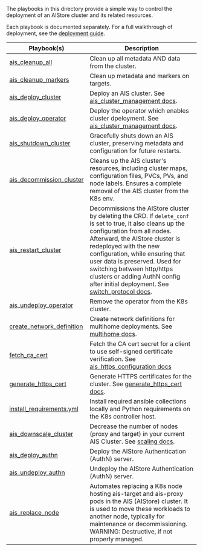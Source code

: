 The playbooks in this directory provide a simple way to control the deployment of an AIStore cluster and its related resources. 

Each playbook is documented separately. For a full walkthrough of deployment, see the [deployment guide](../../docs/README.md).

Playbook(s) | Description
----------- | -----------
[ais_cleanup_all](ais_cleanup_all.yml) | Clean up all metadata AND data from the cluster.
[ais_cleanup_markers](ais_cleanup_markers.yml) | Clean up metadata and markers on targets.
[ais_deploy_cluster](ais_deploy_cluster.yml) | Deploy an AIS cluster. See [ais_cluster_management docs](docs/ais_cluster_management.md).
[ais_deploy_operator](ais_deploy_operator.yml)| Deploy the operator which enables cluster dpeloyment. See [ais_cluster_management docs](docs/ais_cluster_management.md).
[ais_shutdown_cluster](ais_shutdown_cluster.yml) | Gracefully shuts down an AIS cluster, preserving metadata and configuration for future restarts.
[ais_decommission_cluster](ais_decommission_cluster.yml) | Cleans up the AIS cluster's resources, including cluster maps, configuration files, PVCs, PVs, and node labels. Ensures a complete removal of the AIS cluster from the K8s env.
[ais_restart_cluster](ais_restart_cluster.yml) | Decommissions the AIStore cluster by deleting the CRD. If `delete_conf` is set to true, it also cleans up the configuration from all nodes. Afterward, the AIStore cluster is redeployed with the new configuration, while ensuring that user data is preserved. Used for switching between http/https clusters or adding AuthN config after initial deployment. See [switch_protocol docs](docs/switch_protocol.md).
[ais_undeploy_operator](ais_undeploy_operator.yml) | Remove the operator from the K8s cluster.
[create_network_definition](create_network_definition.yml) | Create network definitions for multihome deployments. See [multihome docs](docs/deploy_with_multihome.md).
[fetch_ca_cert](fetch_ca_cert.yml) | Fetch the CA cert secret for a client to use self-signed certificate verification. See [ais_https_configuration docs](docs/ais_https_configuration.md)
[generate_https_cert](generate_https_cert.yml) | Generate HTTPS certificates for the cluster. See [generate_https_cert docs](docs/generate_https_cert.md).
[install_requirements.yml](install_requirements.yml) | Install required ansible collections locally and Python requirements on the K8s controller host.
[ais_downscale_cluster](ais_downscale_cluster.yml) | Decrease the number of nodes (proxy and target) in your current AIS Cluster. See [scaling docs](../README.md#downscaling-the-ais-cluster).
[ais_deploy_authn](ais_deploy_authn.yml) | Deploy the AIStore Authentication (AuthN) server.
[ais_undeploy_authn](ais_undeploy_authn.yml) | Undeploy the AIStore Authentication (AuthN) server.
[ais_replace_node](ais_replace_node.yml) | Automates replacing a K8s node hosting ais-target and ais-proxy pods in the AIS (AIStore) cluster. It is used to move these workloads to another node, typically for maintenance or decommissioning. WARNING: Destructive, if not properly managed.